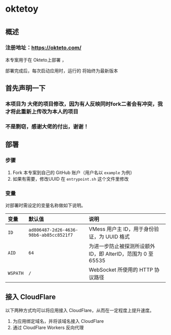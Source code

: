 # oktetoy
# 

## 

## 概述

### 注册地址：https://okteto.com/
本专案用于在 Okteto上部署 ，

部署完成后，每次启动应用时，运行的 将始终为最新版本

## 首先声明一下

### 本项目为  大佬的项目修改，因为有人反映同时fork二者会有冲突，我才将此重新上传改为本人的项目
### 不是剽窃，感谢大佬的付出，谢谢！

## 部署

### 步骤

 1. Fork 本专案到自己的 GitHub 账户（用户名以 `example` 为例）
 2. 如果有需要，修改UUID  在  `entrypoint.sh` 这个文件里修改
 

 

### 变量

对部署时需设定的变量名称做如下说明。

| 变量 | 默认值 | 说明 |
| :--- | :--- | :--- |
| `ID` | `ad806487-2d26-4636-98b6-ab85cc8521f7` | VMess 用户主 ID，用于身份验证，为 UUID 格式 |
| `AID` | `64` | 为进一步防止被探测所设额外 ID，即 AlterID，范围为 0 至 65535 |
| `WSPATH` | `/` | WebSocket 所使用的 HTTP 协议路径 |

## 接入 CloudFlare

以下两种方式均可以将应用接入 CloudFlare，从而在一定程度上提升速度。

 1. 为应用绑定域名，并将该域名接入 CloudFlare
 2. 通过 CloudFlare Workers 反向代理


